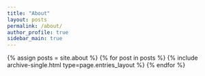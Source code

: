 ```yaml
---
title: "About"
layout: posts
permalink: /about/
author_profile: true
sidebar_main: true
---
```



{% assign posts = site.about %}
{% for post in posts %} {% include archive-single.html type=page.entries_layout %} {% endfor %}
